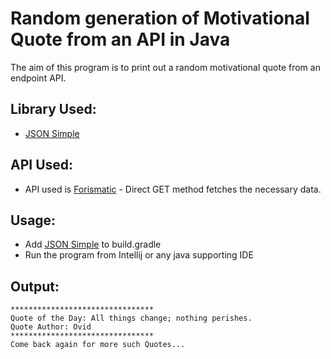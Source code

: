 # Random generation of Motivational Quote from an API in Java
The aim of this program is to print out a random motivational quote from an endpoint API.

## Library Used:
* [JSON Simple](https://mvnrepository.com/artifact/org.apache.clerezza.ext/org.json.simple/0.4)

## API Used:
* API used is [Forismatic](https://api.forismatic.com/api/1.0/?method=getQuote&format=json&lang=en) - Direct GET method fetches the necessary data.

## Usage:
* Add [JSON Simple](https://mvnrepository.com/artifact/org.apache.clerezza.ext/org.json.simple/0.4) to build.gradle 
* Run the program from Intellij or any java supporting IDE

## Output:
```
********************************
Quote of the Day: All things change; nothing perishes. 
Quote Author: Ovid
********************************
Come back again for more such Quotes...
```
